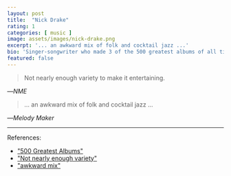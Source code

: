 ```yaml
---
layout: post
title:  "Nick Drake"
rating: 1
categories: [ music ]
image: assets/images/nick-drake.png
excerpt: '... an awkward mix of folk and cocktail jazz ...'
bio: 'Singer-songwriter who made 3 of the 500 greatest albums of all time, inspired Kate Bush and Radiohead.'
featured: false
---
```


> Not nearly enough variety to make it entertaining.

—_NME_

> ... an awkward mix of folk and cocktail jazz ...

—_Melody Maker_

---

References:

- ["500 Greatest Albums"](https://www.rollingstone.com/music/music-lists/best-albums-of-all-time-1062063/)
- ["Not nearly enough variety"](https://en.wikipedia.org/wiki/Nick_Drake#Five_Leaves_Left_(1969))
- ["awkward mix"](https://www.telegraph.co.uk/culture/music/3617296/Brighter-very-much-later.html)
